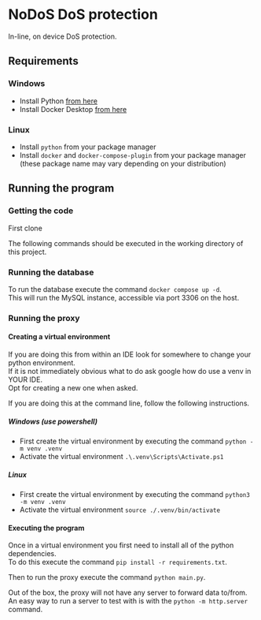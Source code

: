 # NoDoS DoS protection
In-line, on device DoS protection.

## Requirements
### Windows
* Install Python [from here](<https://www.python.org/downloads/>)
* Install Docker Desktop [from here](<https://docs.docker.com/desktop/setup/install/windows-install/>)

### Linux
* Install `python` from your package manager
* Install `docker` and `docker-compose-plugin` from your package manager (these package name may vary depending on your distribution)

## Running the program
### Getting the code
First clone

The following commands should be executed in the working directory of this project.<br>


### Running the database
To run the database execute the command `docker compose up -d`.<br>
This will run the MySQL instance, accessible via port 3306 on the host.


### Running the proxy
#### Creating a virtual environment
If you are doing this from within an IDE look for somewhere to change your python environment.<br>
If it is not immediately obvious what to do ask google how do use a venv in YOUR IDE.<br>
Opt for creating a new one when asked.<br>

If you are doing this at the command line, follow the following instructions.<br>
##### Windows (use powershell)
* First create the virtual environment by executing the command `python -m venv .venv`
* Activate the virtual environment `.\.venv\Scripts\Activate.ps1`

##### Linux
* First create the virtual environment by executing the command `python3 -m venv .venv`
* Activate the virtual environment `source ./.venv/bin/activate`

#### Executing the program
Once in a virtual environment you first need to install all of the python dependencies.<br>
To do this execute the command `pip install -r requirements.txt`.

Then to run the proxy execute the command `python main.py`.

Out of the box, the proxy will not have any server to forward data to/from.<br>
An easy way to run a server to test with is with the `python -m http.server` command.
